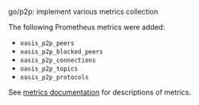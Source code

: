 go/p2p: implement various metrics collection

The following Prometheus metrics were added:

- `oasis_p2p_peers`
- `oasis_p2p_blocked_peers`
- `oasis_p2p_connections`
- `oasis_p2p_topics`
- `oasis_p2p_protocols`

See [metrics documentation] for descriptions of metrics.

[metrics documentation]: https://docs.oasis.io/core/oasis-node/metrics
